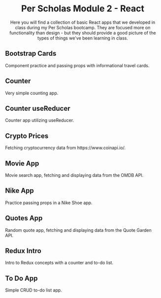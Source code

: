 <h1 align="center" id="readme-top">Per Scholas Module 2 - React</h1>

<p align="center">Here you will find a collection of basic React apps that we developed in class during my Per Scholas bootcamp. They are focused more on functionality than design - but they should provide a good picture of the types of things we've been learning in class.</p>

## Bootstrap Cards

<p>Component practice and passing props with informational travel cards.</p>

## Counter

<p>Very simple counting app.</p>

## Counter useReducer

<p>Counter app utilizing useReducer.</p>

## Crypto Prices

<p>Fetching cryptocurrency data from https://www.coinapi.io/.</p>

## Movie App

<p>Movie search app, fetching and displaying data from the OMDB API.</p>

## Nike App

<p>Practice passing props in a Nike Shoe app.</p>

## Quotes App

<p>Random quote app, fetching and displaying data from the Quote Garden API.</p>

## Redux Intro

<p>Intro to Redux concepts with a counter and to-do list.</p>

## To Do App

<p>Simple CRUD to-do list app.</p>